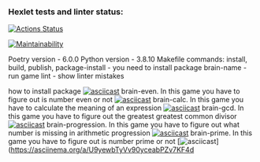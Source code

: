 ### Hexlet tests and linter status:
[![Actions Status](https://github.com/barcelona2004/python-project-49/workflows/hexlet-check/badge.svg)](https://github.com/barcelona2004/python-project-49/actions)

[![Maintainability](https://api.codeclimate.com/v1/badges/b25d8a26248f76ede1c4/maintainability)](https://codeclimate.com/github/barcelona2004/python-project-49/maintainability)

Poetry version - 6.0.0
Python version - 3.8.10 
Makefile commands:
	install, build, publish, package-install - you need to install package
	brain-name - run game
	lint - show linter mistakes 		

how to install package [![asciicast](https://asciinema.org/a/Bf6yaRclezcZQfStvLClUlRCr.svg)](https://asciinema.org/a/Bf6yaRclezcZQfStvLClUlRCr)
brain-even. In this game you have to figure out is number even or not [![asciicast](https://asciinema.org/a/9XaQsl9Fx861dqCVWeJu2VRa7.svg)](https://asciinema.org/a/9XaQsl9Fx861dqCVWeJu2VRa7)
brain-calc. In this game you have to calculate the meaning of an expression [![asciicast](https://asciinema.org/a/JgXItVb02uSiq2KnSAtT3WrPZ.svg)](https://asciinema.org/a/JgXItVb02uSiq2KnSAtT3WrPZ)
brain-gcd. In this game you have to figure out the greatest greatest common divisor [![asciicast](https://asciinema.org/a/XLEZJHAm84PRNz0va6Y23YJT5.svg)](https://asciinema.org/a/XLEZJHAm84PRNz0va6Y23YJT5)
brain-progression. In this game you have to figure out what number is missing in arithmetic progression [![asciicast](https://asciinema.org/a/AmtWJKL9f4Yrg1MKr1BjFw5TG.svg)](https://asciinema.org/a/AmtWJKL9f4Yrg1MKr1BjFw5TG)
brain-prime. In this game you have to figure out is number prime or not [![asciicast](https://asciinema.org/a/U9yewbTyVv90yceabPZv7KF4d.svg)](https://asciinema.org/a/U9yewbTyVv90yceabPZv7KF4d
